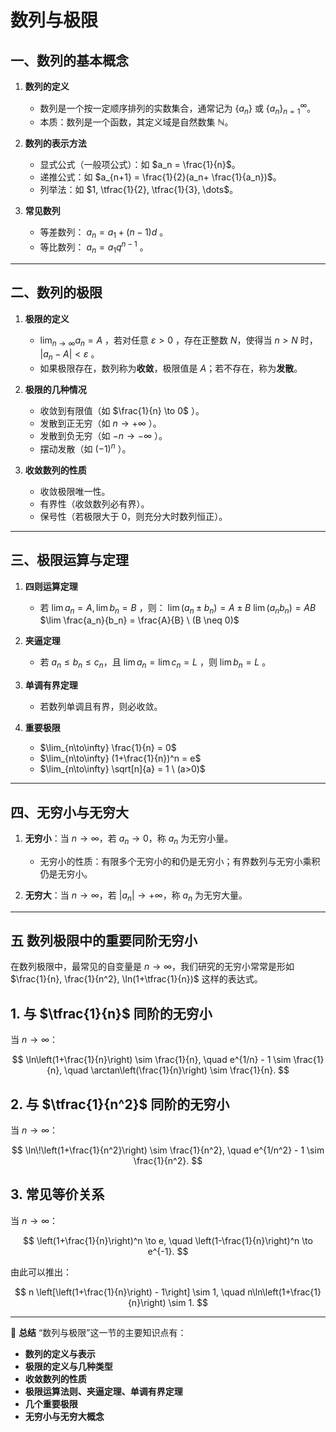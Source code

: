 
# 数列与极限


## 一、数列的基本概念

1. **数列的定义**

   * 数列是一个按一定顺序排列的实数集合，通常记为 $\{a_n\}$ 或 $\{a_n\}_{n=1}^\infty$。
   * 本质：数列是一个函数，其定义域是自然数集 $\mathbb{N}$。

2. **数列的表示方法**

   * 显式公式（一般项公式）：如 $a_n = \frac{1}{n}$。
   * 递推公式：如 $a_{n+1} = \frac{1}{2}(a_n+ \frac{1}{a_n})$。
   * 列举法：如 $1, \tfrac{1}{2}, \tfrac{1}{3}, \dots$。

3. **常见数列**

   * 等差数列： $a_n = a_1 + (n-1)d$ 。
   * 等比数列： $a_n = a_1 q^{n-1}$ 。

---

## 二、数列的极限

1. **极限的定义**

   * $\lim_{n \to \infty} a_n = A$ ，若对任意 $\varepsilon > 0$ ，存在正整数 $N$，使得当 $n > N$ 时， $|a_n - A| < \varepsilon$ 。
   * 如果极限存在，数列称为**收敛**，极限值是 $A$；若不存在，称为**发散**。

2. **极限的几种情况**

   * 收敛到有限值（如 $\frac{1}{n} \to 0$ ）。
   * 发散到正无穷（如 $n \to +\infty$ ）。
   * 发散到负无穷（如 $-n \to -\infty$ ）。
   * 摆动发散（如 $(-1)^n$ ）。

3. **收敛数列的性质**

   * 收敛极限唯一性。
   * 有界性（收敛数列必有界）。
   * 保号性（若极限大于 0，则充分大时数列恒正）。

---

## 三、极限运算与定理

1. **四则运算定理**

   * 若 $\lim a_n = A, \lim b_n = B$ ，则：
     $\lim (a_n \pm b_n) = A \pm B$
     $\lim (a_n b_n) = AB$
     $\lim \frac{a_n}{b_n} = \frac{A}{B} \ (B \neq 0)$

2. **夹逼定理**

   * 若 $a_n \leq b_n \leq c_n$，且 $\lim a_n = \lim c_n = L$ ，则 $\lim b_n = L$ 。

3. **单调有界定理**

   * 若数列单调且有界，则必收敛。

4. **重要极限**

   * $\lim_{n\to\infty} \frac{1}{n} = 0$
   * $\lim_{n\to\infty} (1+\frac{1}{n})^n = e$
   * $\lim_{n\to\infty} \sqrt[n]{a} = 1 \ (a>0)$

---

## 四、无穷小与无穷大

1. **无穷小**：当 $n \to \infty$，若 $a_n \to 0$，称 $a_n$ 为无穷小量。

   * 无穷小的性质：有限多个无穷小的和仍是无穷小；有界数列与无穷小乘积仍是无穷小。

2. **无穷大**：当 $n \to \infty$，若 $|a_n| \to +\infty$，称 $a_n$ 为无穷大量。

---

## 五 数列极限中的重要同阶无穷小

在数列极限中，最常见的自变量是 $n \to \infty$，我们研究的无穷小常常是形如 $\frac{1}{n}, \frac{1}{n^2}, \ln(1+\tfrac{1}{n})$ 这样的表达式。


## **1. 与 $\tfrac{1}{n}$ 同阶的无穷小**

当 $n \to \infty$：

$$
\ln\left(1+\frac{1}{n}\right) \sim \frac{1}{n}, 
\quad e^{1/n} - 1 \sim \frac{1}{n}, 
\quad \arctan\left(\frac{1}{n}\right) \sim \frac{1}{n}.
$$



## **2. 与 $\tfrac{1}{n^2}$ 同阶的无穷小**

当 $n \to \infty$：

$$
\ln\!\left(1+\frac{1}{n^2}\right) \sim \frac{1}{n^2}, 
\quad e^{1/n^2} - 1 \sim \frac{1}{n^2}.
$$




## **3. 常见等价关系**

当 $n \to \infty$：

$$
\left(1+\frac{1}{n}\right)^n \to e, 
\quad \left(1-\frac{1}{n}\right)^n \to e^{-1}.
$$

由此可以推出：

$$
n \left[\left(1+\frac{1}{n}\right) - 1\right] \sim 1, 
\quad n\ln\left(1+\frac{1}{n}\right) \sim 1.
$$


---





📌 **总结**
“数列与极限”这一节的主要知识点有：

* **数列的定义与表示**
* **极限的定义与几种类型**
* **收敛数列的性质**
* **极限运算法则、夹逼定理、单调有界定理**
* **几个重要极限**
* **无穷小与无穷大概念**



